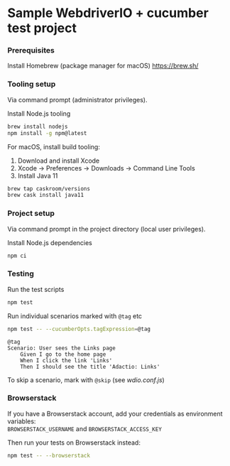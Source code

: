 
Sample WebdriverIO + cucumber test project
==========================================

### Prerequisites
Install Homebrew (package manager for macOS)
https://brew.sh/

### Tooling setup
Via command prompt (administrator privileges).

Install Node.js tooling
```sh
brew install nodejs
npm install -g npm@latest
```

For macOS, install build tooling:
1. Download and install Xcode
2. Xcode -> Preferences -> Downloads -> Command Line Tools
3. Install Java 11

```sh
brew tap caskroom/versions
brew cask install java11
```

### Project setup
Via command prompt in the project directory (local user privileges).

Install Node.js dependencies
```sh
npm ci
```

### Testing

Run the test scripts
```sh
npm test
```

Run individual scenarios marked with `@tag` etc
```sh
npm test -- --cucumberOpts.tagExpression=@tag
```

```cucumber
@tag
Scenario: User sees the Links page
    Given I go to the home page
    When I click the link 'Links'
    Then I should see the title 'Adactio: Links'
```

To skip a scenario, mark with `@skip` (see *wdio.conf.js*)

### Browserstack
If you have a Browserstack account, add your credentials as environment variables:  
`BROWSERSTACK_USERNAME` and `BROWSERSTACK_ACCESS_KEY`

Then run your tests on Browserstack instead:

```sh
npm test -- --browserstack
```
